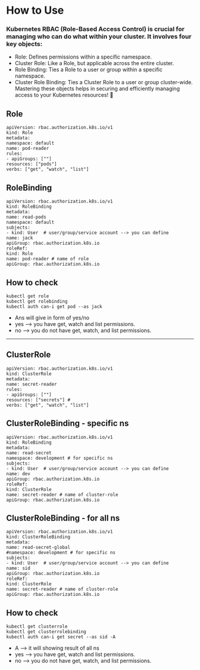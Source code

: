 # How to Use
### Kubernetes RBAC (Role-Based Access Control) is crucial for managing who can do what within your cluster. It involves four key objects:

- Role: Defines permissions within a specific namespace.
- Cluster Role: Like a Role, but applicable across the entire cluster.
- Role Binding: Ties a Role to a user or group within a specific namespace.
- Cluster Role Binding: Ties a Cluster Role to a user or group cluster-wide.
Mastering these objects helps in securing and efficiently managing access to your Kubernetes resources! 💼
## Role
    apiVersion: rbac.authorization.k8s.io/v1
    kind: Role
    metadata:
    namespace: default
    name: pod-reader
    rules:
    - apiGroups: [""]
    resources: ["pods"]
    verbs: ["get", "watch", "list"]

## RoleBinding
    apiVersion: rbac.authorization.k8s.io/v1
    kind: RoleBinding
    metadata:
    name: read-pods
    namespace: default
    subjects:
    - kind: User  # user/group/service account --> you can define 
    name: jack
    apiGroup: rbac.authorization.k8s.io
    roleRef:
    kind: Role
    name: pod-reader # name of role
    apiGroup: rbac.authorization.k8s.io

## How to check
    kubectl get role
    kubectl get rolebinding
    kubectl auth can-i get pod --as jack 

- Ans will give in form of yes/no
- yes --> you have get, watch and list permissions.
- no --> you do not have get, watch, and list permissions.
    

---

## ClusterRole
    apiVersion: rbac.authorization.k8s.io/v1
    kind: ClusterRole
    metadata:
    name: secret-reader
    rules:
    - apiGroups: [""]
    resources: ["secrets"] #
    verbs: ["get", "watch", "list"]

## ClusterRoleBinding - specific ns
    apiVersion: rbac.authorization.k8s.io/v1
    kind: RoleBinding
    metadata:
    name: read-secret
    namespace: development # for specific ns
    subjects:
    - kind: User  # user/group/service account --> you can define 
    name: dev
    apiGroup: rbac.authorization.k8s.io
    roleRef:
    kind: ClusterRole
    name: secret-reader # name of cluster-role
    apiGroup: rbac.authorization.k8s.io

## ClusterRoleBinding - for all ns

    apiVersion: rbac.authorization.k8s.io/v1
    kind: ClusterRoleBinding
    metadata:
    name: read-secret-global
    #namespace: development # for specific ns
    subjects:
    - kind: User  # user/group/service account --> you can define 
    name: sid
    apiGroup: rbac.authorization.k8s.io
    roleRef:
    kind: ClusterRole
    name: secret-reader # name of cluster-role
    apiGroup: rbac.authorization.k8s.io

## How to check
    kubectl get clusterrole
    kubectl get clusterrolebinding
    kubectl auth can-i get secret --as sid -A 

- A --> it will showing result of all ns 
- yes --> you have get, watch and list permissions.
- no --> you do not have get, watch, and list permissions.

